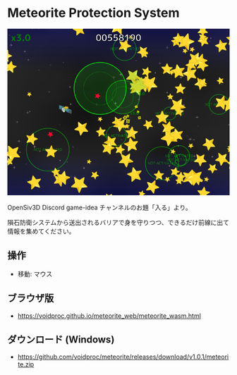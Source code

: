 # Meteorite Protection System 

![01](screenshot/01.png)

OpenSiv3D Discord game-idea チャンネルのお題「入る」より。

隕石防衛システムから送出されるバリアで身を守りつつ、できるだけ前線に出て情報を集めてください。

## 操作
- 移動: マウス

## ブラウザ版
- https://voidproc.github.io/meteorite_web/meteorite_wasm.html

## ダウンロード (Windows)
- https://github.com/voidproc/meteorite/releases/download/v1.0.1/meteorite.zip
